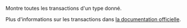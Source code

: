 Montre toutes les transactions d'un type donné.

Plus d'informations sur les transactions dans [la documentation officielle](https://firefly-iii.readthedocs.io/en/latest/concepts/transactions.html).
